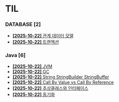 # TIL
 
### DATABASE [2]
- [**[2025-10-22]**  관계 데이터 모델](https://github.com/A-lass/TIL/blob/main/DATABASE/관계_데이터_모델.md)
- [**[2025-10-22]**  트랜잭션](https://github.com/A-lass/TIL/blob/main/DATABASE/트랜잭션.md)
### Java [6]
- [**[2025-10-22]**  JVM](https://github.com/A-lass/TIL/blob/main/Java/JVM.md)
- [**[2025-10-22]**  GC](https://github.com/A-lass/TIL/blob/main/Java/GC.md)
- [**[2025-10-22]**  String StringBuilder StringBuffer](https://github.com/A-lass/TIL/blob/main/Java/String_StringBuilder_StringBuffer.md)
- [**[2025-10-22]**  Call By Value vs Call By Reference](https://github.com/A-lass/TIL/blob/main/Java/Call_By_Value_vs_Call_By_Reference.md)
- [**[2025-10-22]**  추상클래스와 인터페이스](https://github.com/A-lass/TIL/blob/main/Java/추상클래스와_인터페이스.md)
- [**[2025-10-22]**  동기화](https://github.com/A-lass/TIL/blob/main/Java/동기화.md)
